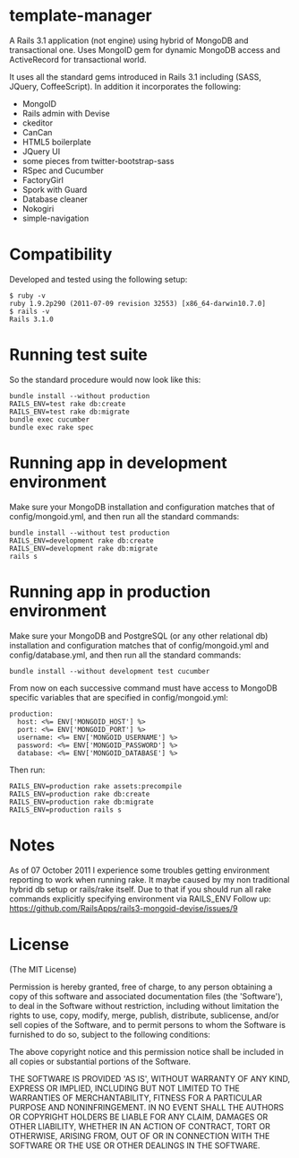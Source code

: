 template-manager
================

A Rails 3.1 application (not engine) using hybrid of MongoDB and transactional one. Uses MongoID gem for dynamic MongoDB access and ActiveRecord for transactional world.

It uses all the standard gems introduced in Rails 3.1 including (SASS, JQuery, CoffeeScript).
In addition it incorporates the following:

* MongoID
* Rails admin with Devise 
* ckeditor
* CanCan
* HTML5 boilerplate 
* JQuery UI 
* some pieces from twitter-bootstrap-sass
* RSpec and Cucumber
* FactoryGirl
* Spork with Guard
* Database cleaner
* Nokogiri
* simple-navigation


Compatibility
=============

Developed and tested using the following setup:

	$ ruby -v
	ruby 1.9.2p290 (2011-07-09 revision 32553) [x86_64-darwin10.7.0]
	$ rails -v
	Rails 3.1.0
	
Running test suite
==================

So the standard procedure would now look like this:

    bundle install --without production
	RAILS_ENV=test rake db:create
	RAILS_ENV=test rake db:migrate
	bundle exec cucumber
	bundle exec rake spec
		
Running app in development environment
======================================

Make sure your MongoDB installation and configuration matches that of config/mongoid.yml,
and then run all the standard commands:
	
	bundle install --without test production
	RAILS_ENV=development rake db:create
	RAILS_ENV=development rake db:migrate
	rails s
	
Running app in production environment
=====================================

Make sure your MongoDB and PostgreSQL (or any other relational db) installation and configuration matches that of config/mongoid.yml and config/database.yml,
and then run all the standard commands:

	bundle install --without development test cucumber
	
From now on each successive command must have access to MongoDB specific variables that are specified in config/mongoid.yml: 	

	production:
	  host: <%= ENV['MONGOID_HOST'] %>
	  port: <%= ENV['MONGOID_PORT'] %>
	  username: <%= ENV['MONGOID_USERNAME'] %>
	  password: <%= ENV['MONGOID_PASSWORD'] %>
	  database: <%= ENV['MONGOID_DATABASE'] %>

Then run:

	RAILS_ENV=production rake assets:precompile
	RAILS_ENV=production rake db:create
	RAILS_ENV=production rake db:migrate
	RAILS_ENV=production rails s

Notes
=====
	
As of 07 October 2011 I experience some troubles getting environment reporting to work when running rake.
It maybe caused by my non traditional hybrid db setup or rails/rake itself. 
Due to that if you should run all rake commands explicitly specifying environment via RAILS_ENV
Follow up: https://github.com/RailsApps/rails3-mongoid-devise/issues/9
	
License
=======

(The MIT License)

Permission is hereby granted, free of charge, to any person obtaining
a copy of this software and associated documentation files (the
'Software'), to deal in the Software without restriction, including
without limitation the rights to use, copy, modify, merge, publish,
distribute, sublicense, and/or sell copies of the Software, and to
permit persons to whom the Software is furnished to do so, subject to
the following conditions:

The above copyright notice and this permission notice shall be
included in all copies or substantial portions of the Software.

THE SOFTWARE IS PROVIDED 'AS IS', WITHOUT WARRANTY OF ANY KIND,
EXPRESS OR IMPLIED, INCLUDING BUT NOT LIMITED TO THE WARRANTIES OF
MERCHANTABILITY, FITNESS FOR A PARTICULAR PURPOSE AND NONINFRINGEMENT.
IN NO EVENT SHALL THE AUTHORS OR COPYRIGHT HOLDERS BE LIABLE FOR ANY
CLAIM, DAMAGES OR OTHER LIABILITY, WHETHER IN AN ACTION OF CONTRACT,
TORT OR OTHERWISE, ARISING FROM, OUT OF OR IN CONNECTION WITH THE
SOFTWARE OR THE USE OR OTHER DEALINGS IN THE SOFTWARE.